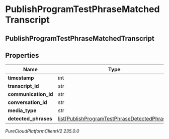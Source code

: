# PublishProgramTestPhraseMatchedTranscript

## PublishProgramTestPhraseMatchedTranscript

## Properties

|Name | Type | Description | Notes|
|------------ | ------------- | ------------- | -------------|
| **timestamp** | int |  | [optional] |
| **transcript_id** | str |  | [optional] |
| **communication_id** | str |  | [optional] |
| **conversation_id** | str |  | [optional] |
| **media_type** | str |  | [optional] |
| **detected_phrases** | [list[PublishProgramTestPhraseDetectedPhrase]](PublishProgramTestPhraseDetectedPhrase) |  | [optional] |



_PureCloudPlatformClientV2 235.0.0_
